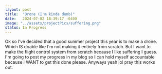 ```yaml
---
layout: post
title:  "Drone (I'm kinda dumb)"
date:   2024-07-02 18:39:17 -0400
image: "../assets/projectPics/suffering.png"
status: In Progress
---
```

Ok so I've decided that a good summer project this year is to make a drone. Which IS doable like I'm not making it entirely from scratch. But I want to make the flight control system from scratch because I like suffering I guess. I'm going to post my progress in my blog so I can hold myself accountable because I WANT to get this done please. Anyways yeah lol pray this works out.


